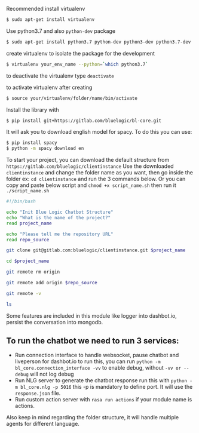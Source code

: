 Recommended install virtualenv
```bash
$ sudo apt-get install virtualenv
```
Use python3.7 and also `python-dev` package
```bash
$ sudo apt-get install python3.7 python-dev python3-dev python3.7-dev  build-essential
```

create virtualenv to isolate the package for the development
```bash
$ virtualenv your_env_name --python=`which python3.7`
```
to deactivate the virtualenv type `deactivate`

to activate virtualenv after creating
```bash
$ source your/virtualenv/folder/name/bin/activate
```

Install the library with
```bash
$ pip install git+https://gitlab.com/bluelogic/bl-core.git
```

It will ask you to download english model for spacy. To do this you can use:
```bash
$ pip install spacy
$ python -m spacy download en
```

To start your project, you can download the default structure from `https://gitlab.com/bluelogic/clientinstance`
Use the downloaded `clientinstance` and change the folder name as you want, then go inside the folder ex: `cd clientinstance` and run the 3 commands below.
Or you can copy and paste below script and `chmod +x script_name.sh` then run it `./script_name.sh`
```bash
#!/bin/bash

echo "Init Blue Logic Chatbot Structure"
echo "What is the name of the project?"
read project_name

echo "Please tell me the repository URL"
read repo_source

git clone git@gitlab.com:bluelogic/clientinstance.git $project_name

cd $project_name

git remote rm origin

git remote add origin $repo_source

git remote -v

ls
```

Some features are included in this module like logger into dashbot.io, persist the conversation into mongodb.

## To run the chatbot we need to run 3 services:
- Run connection interface to handle websocket, pause chatbot and liveperson for dashbot.io
  to run this, you can run `python -m bl_core.connection_interface -vv` to enable debug, without `-vv or --debug` will not log debug
- Run NLG server to generate the chatbot response run this with `python -m bl_core.nlg -p 5016` this -p is mandatory to define port. It will use the `response.json` file.
- Run custom action server with `rasa run actions` if your module name is actions.

Also keep in mind regarding the folder structure, it will handle multiple agents for different language.
